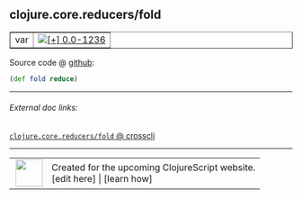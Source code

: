## clojure.core.reducers/fold



 <table border="1">
<tr>
<td>var</td>
<td><a href="https://github.com/cljsinfo/cljs-api-docs/tree/0.0-1236"><img valign="middle" alt="[+] 0.0-1236" title="Added in 0.0-1236" src="https://img.shields.io/badge/+-0.0--1236-lightgrey.svg"></a> </td>
</tr>
</table>









Source code @ [github](https://github.com/clojure/clojurescript/blob/r1449/src/cljs/clojure/core/reducers.cljs#L51):

```clj
(def fold reduce)
```

<!--
Repo - tag - source tree - lines:

 <pre>
clojurescript @ r1449
└── src
    └── cljs
        └── clojure
            └── core
                └── <ins>[reducers.cljs:51](https://github.com/clojure/clojurescript/blob/r1449/src/cljs/clojure/core/reducers.cljs#L51)</ins>
</pre>

-->

---



###### External doc links:

[`clojure.core.reducers/fold` @ crossclj](http://crossclj.info/fun/clojure.core.reducers.cljs/fold.html)<br>

---

 <table>
<tr><td>
<img valign="middle" align="right" width="48px" src="http://i.imgur.com/Hi20huC.png">
</td><td>
Created for the upcoming ClojureScript website.<br>
[edit here] | [learn how]
</td></tr></table>

[edit here]:https://github.com/cljsinfo/cljs-api-docs/blob/master/cljsdoc/clojure.core.reducers/fold.cljsdoc
[learn how]:https://github.com/cljsinfo/cljs-api-docs/wiki/cljsdoc-files

<!--

This information was too distracting to show to readers, but I'll leave it
commented here since it is helpful to:

- pretty-print the data used to generate this document
- and show how to retrieve that data



The API data for this symbol:

```clj
{:ns "clojure.core.reducers",
 :name "fold",
 :type "var",
 :source {:code "(def fold reduce)",
          :title "Source code",
          :repo "clojurescript",
          :tag "r1449",
          :filename "src/cljs/clojure/core/reducers.cljs",
          :lines [51]},
 :full-name "clojure.core.reducers/fold",
 :full-name-encode "clojure.core.reducers/fold",
 :history [["+" "0.0-1236"]]}

```

Retrieve the API data for this symbol:

```clj
;; from Clojure REPL
(require '[clojure.edn :as edn])
(-> (slurp "https://raw.githubusercontent.com/cljsinfo/cljs-api-docs/catalog/cljs-api.edn")
    (edn/read-string)
    (get-in [:symbols "clojure.core.reducers/fold"]))
```

-->
